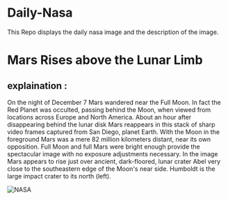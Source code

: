 # Daily-Nasa

This Repo displays the daily nasa image and the description of the image.

<!--NASA-->
# Mars Rises above the Lunar Limb
## explaination :

On the night of December 7 Mars wandered near the Full Moon. In fact the Red Planet was occulted, passing behind the Moon, when viewed from locations across Europe and North America. About an hour after disappearing behind the lunar disk Mars reappears in this stack of sharp video frames captured from San Diego, planet Earth. With the Moon in the foreground Mars was a mere 82 million kilometers distant, near its own opposition. Full Moon and full Mars were bright enough provide the spectacular image with no exposure adjustments necessary. In the image Mars appears to rise just over ancient, dark-floored, lunar crater Abel very close to the southeastern edge of the Moon's near side. Humboldt is the large impact crater to its north (left).

![NASA](https://apod.nasa.gov/apod/image/2212/Mars_Moon_fullsize_TGlenn1024.jpg)
<!--/NASA-->